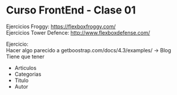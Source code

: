 # Curso FrontEnd - Clase 01

Ejercicios Froggy: https://flexboxfroggy.com/  
Ejercicios Tower Defence: http://www.flexboxdefense.com/ 


Ejercicio:   
Hacer algo parecido a getboostrap.com/docs/4.3/examples/ -> Blog  
Tiene que tener
 - Articulos
 - Categorias
 - Titulo
 - Autor